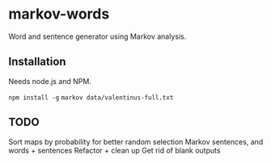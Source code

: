 # markov-words
Word and sentence generator using Markov analysis.

## Installation

Needs node.js and NPM. 

`npm install -g`
`markov data/valentinus-full.txt`

## TODO

Sort maps by probability for better random selection
Markov sentences, and words + sentences
Refactor + clean up
Get rid of blank outputs
